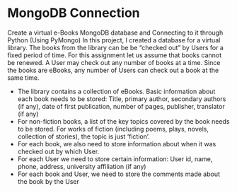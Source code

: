 # MongoDB Connection
Create a virtual e-Books MongoDB database and Connecting to it through Python (Using PyMongo)
In this project, I created a database for a virtual library. The books from the library can be be “checked out” by Users for a fixed period of time. For this assignment let us assume that books cannot be renewed. A User may check out any number of books at a time. Since the books are eBooks, any number of Users can check out a book at the same time.

+ The library contains a collection of eBooks. Basic information about each book needs to be stored: Title, primary author, secondary authors (if any), date of first publication, number of pages, publisher, translator (if any)
+ For non-fiction books, a list of the key topics covered by the book needs to be stored. For works of fiction (including poems, plays, novels, collection of stories), the topic is just ‘fiction’.
+ For each book, we also need to store information about when it was checked out by which User.
+ For each User we need to store certain information: User id, name, phone, address, university affiliation (if any)
+ For each book and User, we need to store the comments made about the book by the User
